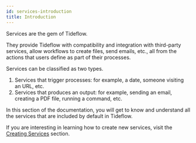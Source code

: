 ```yaml
---
id: services-introduction
title: Introduction
---
```


Services are the gem of Tideflow.

They provide Tideflow with compatibility and integration with third-party
services, allow workflows to create files, send emails, etc., all from the
actions that users define as part of their processes.

Services can be classified as two types.

1. Services that trigger processes: for example, a date, someone visiting an
URL, etc.
2. Services that produces an output: for example, sending an email, creating a 
PDF file, running a command, etc.

In this section of the documentation, you will get to know and understand all 
the services that are included by default in Tideflow.

If you are interesting in learning how to create new services, visit the
[Creating Services](/docs/developers-creating-services) section.